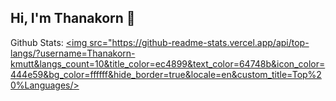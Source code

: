 ## Hi, I'm Thanakorn 👋

Github Stats:
<a href="https://github.com/Nisarat-A" align="left"><img src="https://github-readme-stats.vercel.app/api/top-langs/?username=Thanakorn-kmutt&langs_count=10&title_color=ec4899&text_color=64748b&icon_color=444e59&bg_color=ffffff&hide_border=true&locale=en&custom_title=Top%20%Languages/></a>
<!--
**Thanakorn-kmutt/Thanakorn-kmutt** is a ✨ _special_ ✨ repository because its `README.md` (this file) appears on your GitHub profile.

Here are some ideas to get you started:

- 🔭 I’m currently working on ...
- 🌱 I’m currently learning ...
- 👯 I’m looking to collaborate on ...
- 🤔 I’m looking for help with ...
- 💬 Ask me about ...
- 📫 How to reach me: ...
- 😄 Pronouns: ...
- ⚡ Fun fact: ...
-->
